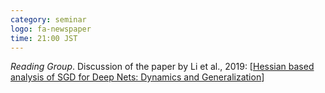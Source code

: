 ```yaml
---
category: seminar
logo: fa-newspaper
time: 21:00 JST
---
```


*Reading Group*.  Discussion of the paper by Li et al., 2019: [[Hessian based analysis of SGD for Deep Nets: Dynamics and Generalization](https://arxiv.org/pdf/1907.10732.pdf)]

